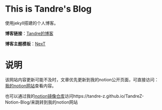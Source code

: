 # This is Tandre's Blog

使用jekyll搭建的个人博客。

**博客链接**：[Tandre的博客](https://tandre-z.github.io/)

**博客主题模板**：[NexT](https://github.com/simpleyyt/jekyll-theme-next)

# 说明

该网站内容更新可能不及时，文章优先更新到我的notion公开页面，可直接访问：[我的notion网站](https://tandrez.notion.site/Tandre-s-Blog-c377d7e1d63342408b0ed036e181a266)查看内容。

也可以通过我的[notion镜像仓库](https://github.com/Tandre-Z/TandreZ-Notion-Blog)访问https://tandre-z.github.io/TandreZ-Notion-Blog/来跳转到我的notion网站
